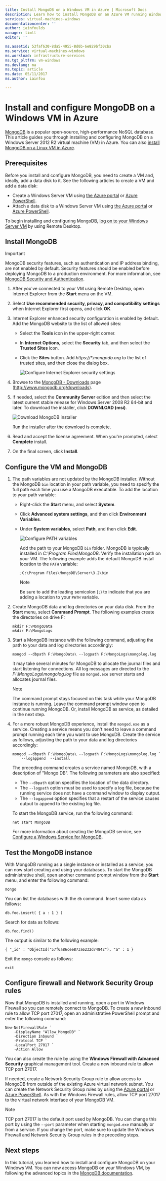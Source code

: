 ```yaml
---
title: Install MongoDB on a Windows VM in Azure | Microsoft Docs
description: Learn how to install MongoDB on an Azure VM running Windows Server 2012 R2 created with the Resource Manager deployment model.
services: virtual-machines-windows
documentationcenter: ''
author: iainfoulds
manager: timlt
editor: ''

ms.assetid: 53faf630-8da5-4955-8d0b-6e829bf30cba
ms.service: virtual-machines-windows
ms.workload: infrastructure-services
ms.tgt_pltfrm: vm-windows
ms.devlang: na
ms.topic: article
ms.date: 05/11/2017
ms.author: iainfou

---
```

# Install and configure MongoDB on a Windows VM in Azure
[MongoDB](http://www.mongodb.org) is a popular open-source, high-performance NoSQL database. This article guides you through installing and configuring MongoDB on a Windows Server 2012 R2 virtual machine (VM) in Azure. You can also [install MongoDB on a Linux VM in Azure](../linux/install-mongodb.md).

## Prerequisites
Before you install and configure MongoDB, you need to create a VM and, ideally, add a data disk to it. See the following articles to create a VM and add a data disk:

* Create a Windows Server VM using [the Azure portal](quick-create-portal.md) or [Azure PowerShell](quick-create-powershell.md).
* Attach a data disk to a Windows Server VM using [the Azure portal](attach-managed-disk-portal.md) or [Azure PowerShell](attach-disk-ps.md).

To begin installing and configuring MongoDB, [log on to your Windows Server VM](connect-logon.md) by using Remote Desktop.

## Install MongoDB
> [!IMPORTANT]
> MongoDB security features, such as authentication and IP address binding, are not enabled by default. Security features should be enabled before deploying MongoDB to a production environment. For more information, see [MongoDB Security and Authentication](http://www.mongodb.org/display/DOCS/Security+and+Authentication).


1. After you've connected to your VM using Remote Desktop, open Internet Explorer from the **Start** menu on the VM.
2. Select **Use recommended security, privacy, and compatibility settings** when Internet Explorer first opens, and click **OK**.
3. Internet Explorer enhanced security configuration is enabled by default. Add the MongoDB website to the list of allowed sites:
   
   * Select the **Tools** icon in the upper-right corner.
   * In **Internet Options**, select the **Security** tab, and then select the **Trusted Sites** icon.
   * Click the **Sites** button. Add *https://\*.mongodb.org* to the list of trusted sites, and then close the dialog box.
     
     ![Configure Internet Explorer security settings](./media/install-mongodb/configure-internet-explorer-security.png)
4. Browse to the [MongoDB - Downloads](http://www.mongodb.org/downloads) page (http://www.mongodb.org/downloads).
5. If needed, select the **Community Server** edition and then select the latest current stable release for Windows Server 2008 R2 64-bit and later. To download the installer, click **DOWNLOAD (msi)**.
   
    ![Download MongoDB installer](./media/install-mongodb/download-mongodb.png)
   
    Run the installer after the download is complete.
6. Read and accept the license agreement. When you're prompted, select **Complete** install.
7. On the final screen, click **Install**.

## Configure the VM and MongoDB
1. The path variables are not updated by the MongoDB installer. Without the MongoDB `bin` location in your path variable, you need to specify the full path each time you use a MongoDB executable. To add the location to your path variable:
   
   * Right-click the **Start** menu, and select **System**.
   * Click **Advanced system settings**, and then click **Environment Variables**.
   * Under **System variables**, select **Path**, and then click **Edit**.
     
     ![Configure PATH variables](./media/install-mongodb/configure-path-variables.png)
     
     Add the path to your MongoDB `bin` folder. MongoDB is typically installed in *C:\Program Files\MongoDB*. Verify the installation path on your VM. The following example adds the default MongoDB install location to the `PATH` variable:
     
     ```
     ;C:\Program Files\MongoDB\Server\3.2\bin
     ```
     
     > [!NOTE]
     > Be sure to add the leading semicolon (`;`) to indicate that you are adding a location to your `PATH` variable.

2. Create MongoDB data and log directories on your data disk. From the **Start** menu, select **Command Prompt**. The following examples create the directories on drive F:
   
    ```
    mkdir F:\MongoData
    mkdir F:\MongoLogs
    ```
3. Start a MongoDB instance with the following command, adjusting the path to your data and log directories accordingly:
   
    ```
    mongod --dbpath F:\MongoData\ --logpath F:\MongoLogs\mongolog.log
    ```
   
    It may take several minutes for MongoDB to allocate the journal files and start listening for connections. All log messages are directed to the *F:\MongoLogs\mongolog.log* file as `mongod.exe` server starts and allocates journal files.
   
   > [!NOTE]
   > The command prompt stays focused on this task while your MongoDB instance is running. Leave the command prompt window open to continue running MongoDB. Or, install MongoDB as service, as detailed in the next step.

4. For a more robust MongoDB experience, install the `mongod.exe` as a service. Creating a service means you don't need to leave a command prompt running each time you want to use MongoDB. Create the service as follows, adjusting the path to your data and log directories accordingly:
   
    ```
    mongod --dbpath F:\MongoData\ --logpath F:\MongoLogs\mongolog.log `
        --logappend  --install
    ```
   
    The preceding command creates a service named MongoDB, with a description of "Mongo DB". The following parameters are also specified:
   
   * The `--dbpath` option specifies the location of the data directory.
   * The `--logpath` option must be used to specify a log file, because the running service does not have a command window to display output.
   * The `--logappend` option specifies that a restart of the service causes output to append to the existing log file.
   
   To start the MongoDB service, run the following command:
   
    ```
    net start MongoDB
    ```
   
    For more information about creating the MongoDB service, see [Configure a Windows Service for MongoDB](https://docs.mongodb.com/manual/tutorial/install-mongodb-on-windows/#mongodb-as-a-windows-service).

## Test the MongoDB instance
With MongoDB running as a single instance or installed as a service, you can now start creating and using your databases. To start the MongoDB administrative shell, open another command prompt window from the **Start** menu, and enter the following command:

```
mongo  
```

You can list the databases with the `db` command. Insert some data as follows:

```
db.foo.insert( { a : 1 } )
```

Search for data as follows:

```
db.foo.find()
```

The output is similar to the following example:

```
{ "_id" : "ObjectId("57f6a86cee873a6232d74842"), "a" : 1 }
```

Exit the `mongo` console as follows:

```
exit
```

## Configure firewall and Network Security Group rules
Now that MongoDB is installed and running, open a port in Windows Firewall so you can remotely connect to MongoDB. To create a new inbound rule to allow TCP port 27017, open an administrative PowerShell prompt and enter the following command:

```powerahell
New-NetFirewallRule `
    -DisplayName "Allow MongoDB" `
    -Direction Inbound `
    -Protocol TCP `
    -LocalPort 27017 `
    -Action Allow
```

You can also create the rule by using the **Windows Firewall with Advanced Security** graphical management tool. Create a new inbound rule to allow TCP port 27017.

If needed, create a Network Security Group rule to allow access to MongoDB from outside of the existing Azure virtual network subnet. You can create the Network Security Group rules by using the [Azure portal](nsg-quickstart-portal.md) or [Azure PowerShell](nsg-quickstart-powershell.md). As with the Windows Firewall rules, allow TCP port 27017 to the virtual network interface of your MongoDB VM.

> [!NOTE]
> TCP port 27017 is the default port used by MongoDB. You can change this port by using the `--port` parameter when starting `mongod.exe` manually or from a service. If you change the port, make sure to update the Windows Firewall and Network Security Group rules in the preceding steps.


## Next steps
In this tutorial, you learned how to install and configure MongoDB on your Windows VM. You can now access MongoDB on your Windows VM, by following the advanced topics in the [MongoDB documentation](https://docs.mongodb.com/manual/).

